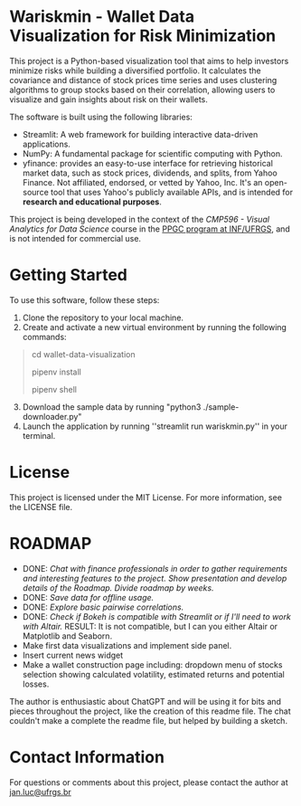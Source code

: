 # Wariskmin - **Wa**llet Data Visualization for **Risk** **Min**imization

This project is a Python-based visualization tool that aims to help investors minimize risks while building a diversified portfolio. It calculates the covariance and distance of stock prices time series and uses clustering algorithms to group stocks based on their correlation, allowing users to visualize and gain insights about risk on their wallets.

The software is built using the following libraries:

* Streamlit: A web framework for building interactive data-driven applications.
* NumPy: A fundamental package for scientific computing with Python.
* yfinance:  provides an easy-to-use interface for retrieving historical market data, such as stock prices, dividends, and splits, from Yahoo Finance. Not affiliated, endorsed, or vetted by Yahoo, Inc. It's an open-source tool that uses Yahoo's publicly available APIs, and is intended for **research and educational purposes**. 

This project is being developed in the context of the *CMP596 - Visual Analytics for Data Science* course in the [PPGC program at INF/UFRGS](https://www.inf.ufrgs.br/ppgc/), and is not intended for commercial use.

# Getting Started

To use this software, follow these steps:

1. Clone the repository to your local machine.
2. Create and activate a new virtual environment by running the following commands:

> cd wallet-data-visualization
> 
> pipenv install
> 
> pipenv shell
> 

3. Download the sample data by running "python3 ./sample-downloader.py"
4. Launch the application by running ''streamlit run wariskmin.py'' in your terminal.

# License

This project is licensed under the MIT License. For more information, see the LICENSE file.

# ROADMAP

* DONE: *Chat with finance professionals in order to gather requirements and interesting features to the project. Show presentation and develop details of the Roadmap. Divide roadmap by weeks.*
* DONE: *Save data for offline usage.*
* DONE: *Explore basic pairwise correlations.*
* DONE: *Check if Bokeh is compatible with Streamlit or if I'll need to work with Altair.* RESULT: It is not compatible, but I can you either Altair or Matplotlib and Seaborn.
* Make first data visualizations and implement side panel.
* Insert current news widget
* Make a wallet construction page including: dropdown menu of stocks selection showing calculated volatility, estimated returns and potential losses.

The author is enthusiastic about ChatGPT and will be using it for bits and pieces throughout the project, like the creation of this readme file. The chat couldn't make a complete the readme file, but helped by building a sketch.

# Contact Information

For questions or comments about this project, please contact the author at jan.luc@ufrgs.br 
